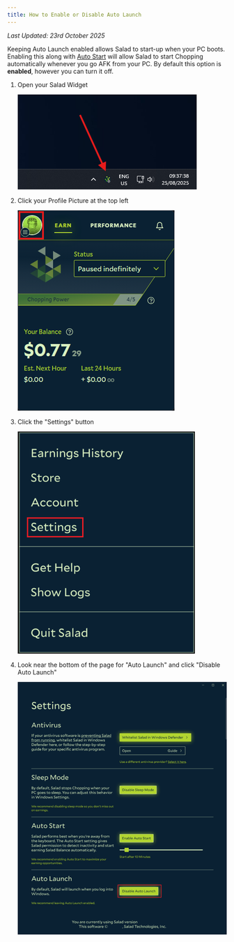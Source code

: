 ```yaml
---
title: How to Enable or Disable Auto Launch
---
```


_Last Updated: 23rd October 2025_

Keeping Auto Launch enabled allows Salad to start-up when your PC boots. Enabling this along with
[Auto Start](/docs/guides/using-salad/how-to-enable-auto-start) will allow Salad to start Chopping automatically
whenever you go AFK from your PC. By default this option is **enabled**, however you can turn it off.

1. Open your Salad Widget

   ![Opening Salad](../../../../content/images/guides/using-salad/how-to-enable-or-disable-auto-launch-1.png)

2. Click your Profile Picture at the top left

   ![Clicking your profile picture](../../../../content/images/guides/using-salad/how-to-enable-or-disable-auto-launch-2.png)

3. Click the "Settings" button

   ![Opening settings](../../../../content/images/guides/using-salad/how-to-enable-or-disable-auto-launch-3.png)

4. Look near the bottom of the page for "Auto Launch" and click "Disable Auto Launch"

   ![Finding Auto Launch](../../../../content/images/guides/using-salad/how-to-enable-or-disable-auto-launch-4.png)
